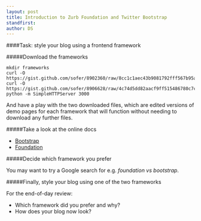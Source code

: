 ```yaml
---
layout: post
title: Introduction to Zurb Foundation and Twitter Bootstrap 
standfirst: 
author: DS
---
```


####Task: style your blog using a frontend framework

#####Download the frameworks

    mkdir frameworks
    curl -O https://gist.github.com/sofer/8902360/raw/8cc1c1aec43b9081792fff567b95a2cd5803531d/foundation.html
    curl -O https://gist.github.com/sofer/8906628/raw/4c74d5dd82aacf9ff515486780c7c2fdc2f90e97/bootstrap.html 
    python -m SimpleHTTPServer 3000

And have a play with the two downloaded files, which are edited versions of demo pages for each framework that will function without needing to download any further files.

#####Take a look at the online docs

* [Bootstrap](http://getbootstrap.com/css/)
* [Foundation](http://foundation.zurb.com/docs/css.html)

#####Decide which framework you prefer

You may want to try a Google search for e.g. _foundation vs bootstrap_.

#####Finally, style your blog using one of the two frameworks

For the end-of-day review:

* Which framework did you prefer and why?
* How does your blog now look?

